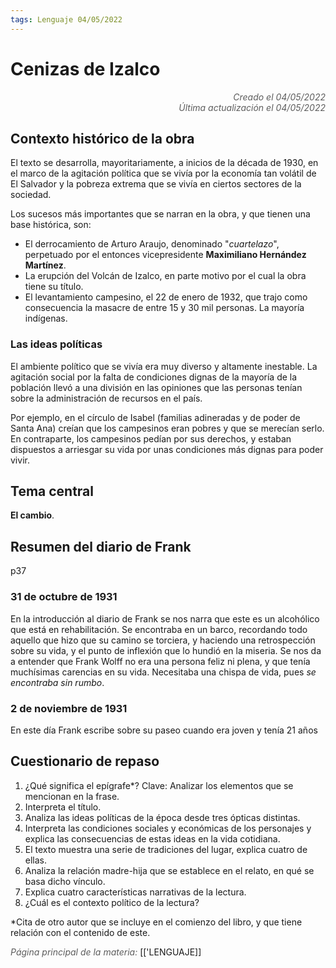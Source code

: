 ```yaml
---
tags: Lenguaje 04/05/2022
---
```


# Cenizas de Izalco
<div style="text-align: right; opacity: 0.7; font-style: italic;">Creado el 04/05/2022</div>
<div style="text-align: right; opacity: 0.7; font-style: italic;">Última actualización el 04/05/2022</div>

## Contexto histórico de la obra

El texto se desarrolla, mayoritariamente, a inicios de la década de 1930, en el marco de la agitación política que se vivía por la economía tan volátil de El Salvador y la pobreza extrema que se vivía en ciertos sectores de la sociedad.

Los sucesos más importantes que se narran en la obra, y que tienen una base histórica, son:

- El derrocamiento de Arturo Araujo, denominado "*cuartelazo*", perpetuado por el entonces vicepresidente **Maximiliano Hernández Martínez**.
- La erupción del Volcán de Izalco, en parte motivo por el cual la obra tiene su título.
- El levantamiento campesino, el 22 de enero de 1932, que trajo como consecuencia la masacre de entre 15 y 30 mil personas. La mayoría indígenas.

### Las ideas políticas

El ambiente político que se vivía era muy diverso y altamente inestable. La agitación social por la falta de condiciones dignas de la mayoría de la población llevó a una división en las opiniones que las personas tenían sobre la administración de recursos en el país.

Por ejemplo, en el círculo de Isabel (familias adineradas y de poder de Santa Ana) creían que los campesinos eran pobres y que se merecían serlo.
En contraparte, los campesinos pedían por sus derechos, y estaban dispuestos a arriesgar su vida por unas condiciones más dignas para poder vivir.

## Tema central

**El cambio**.

## Resumen del diario de Frank

p37

### 31 de octubre de 1931

En la introducción al diario de Frank se nos narra que este es un alcohólico que está en rehabilitación. Se encontraba en un barco, recordando todo aquello que hizo que su camino se torciera, y haciendo una retrospección sobre su vida, y el punto de inflexión que lo hundió en la miseria. Se nos da a entender que Frank Wolff no era una persona feliz ni plena, y que tenía muchísimas carencias en su vida. Necesitaba una chispa de vida, pues *se encontraba sin rumbo*.

### 2 de noviembre de 1931

En este día Frank escribe sobre su paseo cuando era joven y tenía 21 años

## Cuestionario de repaso

1. ¿Qué significa el epígrafe*? Clave: Analizar los elementos que se mencionan en la frase.
2. Interpreta el título.
3. Analiza las ideas políticas de la época desde tres ópticas distintas.
4. Interpreta las condiciones sociales y económicas de los personajes y explica las consecuencias de estas ideas en la vida cotidiana.
5. El texto muestra una serie de tradiciones del lugar, explica cuatro de ellas.
6. Analiza la relación madre-hija que se establece en el relato, en qué se basa dicho vínculo.
7. Explica cuatro características narrativas de la lectura. 
8. ¿Cuál es el contexto político de la lectura?

*Cita de otro autor que se incluye en el comienzo del libro, y que tiene relación con el contenido de este.

<span style="opacity: 0.7; font-style: italic;">Página principal de la materia:</span> [['LENGUAJE]]